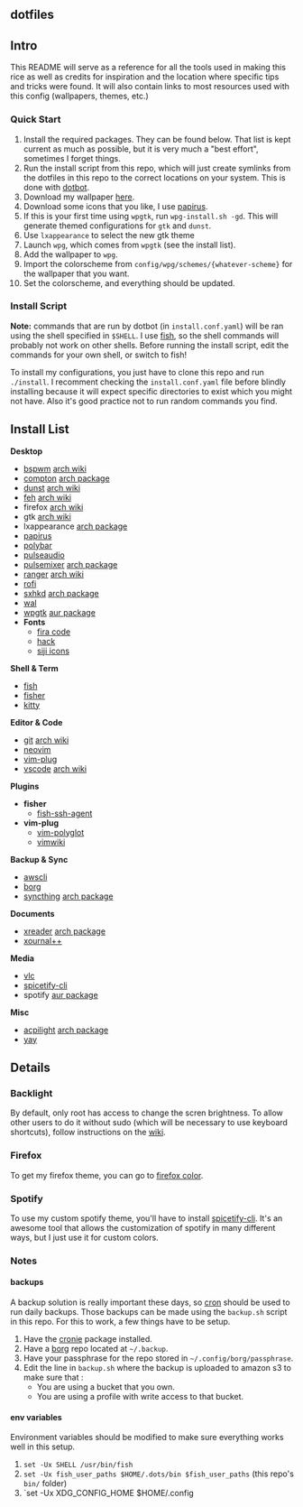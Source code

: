 dotfiles
--------

## Intro

This README will serve as a reference for all the tools used in making this rice as well
as credits for inspiration and the location where specific tips and tricks were found. It
will also contain links to most resources used with this config (wallpapers, themes, etc.)

### Quick Start

1. Install the required packages. They can be found below. That list is kept current as
much as possible, but it is very much a "best effort", sometimes I forget things.
2. Run the install script from this repo, which will just create symlinks from the dotfiles
in this repo to the correct locations on your system. This is done with
[dotbot](https://git.io/dotbot).
3. Download my wallpaper [here](https://www.artstation.com/artwork/Y2Wew).
4. Download some icons that you like, I use
[papirus](https://github.com/PapirusDevelopmentTeam/papirus-icon-theme/).
5. If this is your first time using `wpgtk`, run `wpg-install.sh -gd`. This will generate
themed configurations for `gtk` and `dunst`.
6. Use `lxappearance` to select the new gtk theme
7. Launch `wpg`, which comes from `wpgtk` (see the install list).
8. Add the wallpaper to `wpg`.
9. Import the colorscheme from `config/wpg/schemes/{whatever-scheme}` for the wallpaper
that you want.
10. Set the colorscheme, and everything should be updated.

### Install Script

**Note:** commands that are run by dotbot (in `install.conf.yaml`)
will be ran using the shell specified in `$SHELL`. I use [fish](https://fishshell.com), so the
shell commands will probably not work on other shells. Before running the install script,
edit the commands for your own shell, or switch to fish!

To install my configurations, you just have to clone this repo and run `./install`. I
recomment checking the `install.conf.yaml` file before blindly installing because it
will expect specific directories to exist which you might not have. Also it's good
practice not to run random commands you find.

## Install List

**Desktop**
- [bspwm](https://github.com/baskerville/bspwm) [arch wiki](https://wiki.archlinux.org/index.php/Bspwm)
- [compton](https://github.com/yshui/compton) [arch package](https://www.archlinux.org/packages/community/x86_64/compton/)
- [dunst](https://github.com/dunst-project/dunst) [arch wiki](https://wiki.archlinux.org/index.php/Dunst)
- [feh](https://github.com/derf/feh) [arch wiki](https://wiki.archlinux.org/index.php/Feh)
- firefox [arch wiki](https://wiki.archlinux.org/index.php/Firefox)
- gtk [arch wiki](https://wiki.archlinux.org/index.php/GTK)
- lxappearance [arch package](https://www.archlinux.org/packages/community/x86_64/lxappearance/)
- [papirus](https://github.com/PapirusDevelopmentTeam/papirus-icon-theme/)
- [polybar](https://github.com/polybar/polybar)
- [pulseaudio](https://wiki.archlinux.org/index.php/PulseAudio#Installation)
- [pulsemixer](https://github.com/GeorgeFilipkin/pulsemixer) [arch package](https://www.archlinux.org/packages/community/any/pulsemixer/)
- [ranger](https://ranger.github.io/) [arch wiki](https://wiki.archlinux.org/index.php/Ranger)
- [rofi](https://github.com/davatorium/rofi)
- [sxhkd](https://github.com/baskerville/sxhkd) [arch package](https://www.archlinux.org/packages/community/x86_64/sxhkd/)
- [wal](https://github.com/dylanaraps/pywal)
- [wpgtk](https://github.com/deviantfero/wpgtk) [aur package](https://aur.archlinux.org/packages/wpgtk-git)
- **Fonts**
    - [fira code](https://github.com/tonsky/FiraCode)
    - [hack](https://github.com/source-foundry/Hack)
    - [siji icons](https://github.com/stark/siji)

**Shell & Term**
- [fish](https://fishshell.com)
- [fisher](https://github.com/jorgebucaran/fisher)
- [kitty](https://github.com/kovidgoyal/kitty)

**Editor & Code**
- [git](https://github.com/git/git) [arch wiki](https://wiki.archlinux.org/index.php/Git)
- [neovim](https://github.com/neovim/neovim)
- [vim-plug](https://github.com/junegunn/vim-plug)
- [vscode](https://github.com/microsoft/vscode) [arch wiki](https://wiki.archlinux.org/index.php/Visual_Studio_Code)

**Plugins**
- **fisher**
    - [fish-ssh-agent](https://github.com/danhper/fish-ssh-agent)
- **vim-plug**
    - [vim-polyglot](https://github.com/sheerun/vim-polyglot)
    - [vimwiki](https://github.com/vimwiki/vimwiki)

**Backup & Sync**
- [awscli](https://github.com/aws/aws-cli)
- [borg](https://github.com/borgbackup/borg)
- [syncthing](https://github.com/syncthing/syncthing) [arch package](https://www.archlinux.org/packages/community/x86_64/syncthing/)

**Documents**
- [xreader](https://github.com/linuxmint/xreader/) [arch package](https://www.archlinux.org/packages/community/x86_64/xreader/)
- [xournal++](https://github.com/xournalpp/xournalpp)

**Media**
- [vlc](https://www.videolan.org/vlc/)
- [spicetify-cli](https://github.com/khanhas/spicetify-cli)
- spotify [aur package](https://aur.archlinux.org/packages/spotify/)

**Misc**
- [acpilight](https://gitlab.com/wavexx/acpilight) [arch package](https://www.archlinux.org/packages/community/any/acpilight/)
- [yay](https://github.com/Jguer/yay)

## Details

### Backlight

By default, only root has access to change the scren brightness. To allow other users to do it without sudo (which will be
necessary to use keyboard shortcuts), follow instructions on the [wiki](https://wiki.archlinux.org/index.php/Backlight#ACPI).

### Firefox

To get my firefox theme, you can go to [firefox color](https://color.firefox.com/?theme=XQAAAAIHAQAAAAAAAABBqYhm849SCia2CaaEGccwS-xNKlhMjgHXI2DYk6tUZL6Q64nyQ2hKMbyHoF3iqKSvJpqQk4bH-Ju6kdCLi6ZGU--jWIuyt8Bn3a23SpS7NgVLQABQUEZL_JgkDv4bOxLMCM7-vEracUo1T_IZcK6FTQH8T6CpAjDcQfi1K1iCFP742dq6TL3Fgb9fcT0wXzv_TXD2qGNrapPpYLGVpeBJP1cNv__RVzIA).

### Spotify

To use my custom spotify theme, you'll have to install
[spicetify-cli](https://github.com/khanhas/spicetify-cli). It's an awesome tool that allows
the customization of spotify in many different ways, but I just use it for custom colors.

### Notes

#### backups

A backup solution is really important these days, so [cron](https://wiki.archlinux.org/index.php/Cron)
should be used to run daily backups. Those backups can be made using the `backup.sh` script
in this repo. For this to work, a few things have to be setup.

1. Have the [cronie](https://www.archlinux.org/packages/?name=cronie) package installed.
2. Have a [borg](https://borgbackup.readthedocs.io/en/stable/index.html) repo located at `~/.backup`.
3. Have your passphrase for the repo stored in `~/.config/borg/passphrase`.
4. Edit the line in `backup.sh` where the backup is uploaded to amazon s3 to make sure that :
    - You are using a bucket that you own.
    - You are using a profile with write access to that bucket.

#### env variables

Environment variables should be modified to make sure everything works well in this setup.

1. `set -Ux SHELL /usr/bin/fish`
2. `set -Ux fish_user_paths $HOME/.dots/bin $fish_user_paths` (this repo's `bin/` folder)
3. `set -Ux XDG_CONFIG_HOME $HOME/.config
